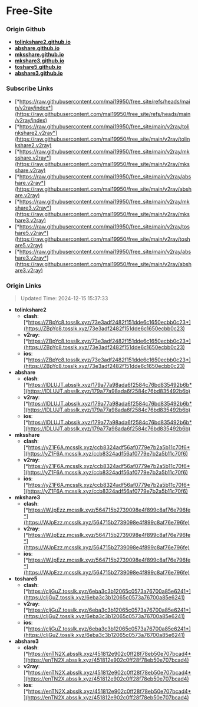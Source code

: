 # Free-Site

### Origin Github

- [**tolinkshare2.github.io**](https://github.com/tolinkshare2/tolinkshare2.github.io)
- [**abshare.github.io**](https://github.com/abshare/abshare.github.io)
- [**mksshare.github.io**](https://github.com/mksshare/mksshare.github.io)
- [**mkshare3.github.io**](https://github.com/mkshare3/mkshare3.github.io)
- [**toshare5.github.io**](https://github.com/toshare5/toshare5.github.io)
- [**abshare3.github.io**](https://github.com/abshare3/abshare3.github.io)

### Subscribe Links

- [*https://raw.githubusercontent.com/mai19950/free_site/refs/heads/main/v2ray/index*](https://raw.githubusercontent.com/mai19950/free_site/refs/heads/main/v2ray/index)
- [*https://raw.githubusercontent.com/mai19950/free_site/main/v2ray/tolinkshare2.v2ray*](https://raw.githubusercontent.com/mai19950/free_site/main/v2ray/tolinkshare2.v2ray)
- [*https://raw.githubusercontent.com/mai19950/free_site/main/v2ray/mksshare.v2ray*](https://raw.githubusercontent.com/mai19950/free_site/main/v2ray/mksshare.v2ray)
- [*https://raw.githubusercontent.com/mai19950/free_site/main/v2ray/abshare.v2ray*](https://raw.githubusercontent.com/mai19950/free_site/main/v2ray/abshare.v2ray)
- [*https://raw.githubusercontent.com/mai19950/free_site/main/v2ray/mkshare3.v2ray*](https://raw.githubusercontent.com/mai19950/free_site/main/v2ray/mkshare3.v2ray)
- [*https://raw.githubusercontent.com/mai19950/free_site/main/v2ray/toshare5.v2ray*](https://raw.githubusercontent.com/mai19950/free_site/main/v2ray/toshare5.v2ray)
- [*https://raw.githubusercontent.com/mai19950/free_site/main/v2ray/abshare3.v2ray*](https://raw.githubusercontent.com/mai19950/free_site/main/v2ray/abshare3.v2ray)

### Origin Links

> Updated Time: 2024-12-15 15:37:33

- **tolinkshare2**
  - **clash**: [*https://ZBpYc8.tosslk.xyz/73e3adf2482f151dde6c1650ecbb0c23*](https://ZBpYc8.tosslk.xyz/73e3adf2482f151dde6c1650ecbb0c23)
  - **v2ray**: [*https://ZBpYc8.tosslk.xyz/73e3adf2482f151dde6c1650ecbb0c23*](https://ZBpYc8.tosslk.xyz/73e3adf2482f151dde6c1650ecbb0c23)
  - **ios**: [*https://ZBpYc8.tosslk.xyz/73e3adf2482f151dde6c1650ecbb0c23*](https://ZBpYc8.tosslk.xyz/73e3adf2482f151dde6c1650ecbb0c23)
- **abshare**
  - **clash**: [*https://lDLUJT.absslk.xyz/179a77a98ada6f2584c76bd835492b6b*](https://lDLUJT.absslk.xyz/179a77a98ada6f2584c76bd835492b6b)
  - **v2ray**: [*https://lDLUJT.absslk.xyz/179a77a98ada6f2584c76bd835492b6b*](https://lDLUJT.absslk.xyz/179a77a98ada6f2584c76bd835492b6b)
  - **ios**: [*https://lDLUJT.absslk.xyz/179a77a98ada6f2584c76bd835492b6b*](https://lDLUJT.absslk.xyz/179a77a98ada6f2584c76bd835492b6b)
- **mksshare**
  - **clash**: [*https://yZ1F6A.mcsslk.xyz/ccb8324adf56af0779e7b2a5b11c70f6*](https://yZ1F6A.mcsslk.xyz/ccb8324adf56af0779e7b2a5b11c70f6)
  - **v2ray**: [*https://yZ1F6A.mcsslk.xyz/ccb8324adf56af0779e7b2a5b11c70f6*](https://yZ1F6A.mcsslk.xyz/ccb8324adf56af0779e7b2a5b11c70f6)
  - **ios**: [*https://yZ1F6A.mcsslk.xyz/ccb8324adf56af0779e7b2a5b11c70f6*](https://yZ1F6A.mcsslk.xyz/ccb8324adf56af0779e7b2a5b11c70f6)
- **mkshare3**
  - **clash**: [*https://WJpEzz.mcsslk.xyz/564715b2739098e4f899c8af76e796fe*](https://WJpEzz.mcsslk.xyz/564715b2739098e4f899c8af76e796fe)
  - **v2ray**: [*https://WJpEzz.mcsslk.xyz/564715b2739098e4f899c8af76e796fe*](https://WJpEzz.mcsslk.xyz/564715b2739098e4f899c8af76e796fe)
  - **ios**: [*https://WJpEzz.mcsslk.xyz/564715b2739098e4f899c8af76e796fe*](https://WJpEzz.mcsslk.xyz/564715b2739098e4f899c8af76e796fe)
- **toshare5**
  - **clash**: [*https://cljGuZ.tosslk.xyz/6eba3c3b12065c0573a76700a85e6241*](https://cljGuZ.tosslk.xyz/6eba3c3b12065c0573a76700a85e6241)
  - **v2ray**: [*https://cljGuZ.tosslk.xyz/6eba3c3b12065c0573a76700a85e6241*](https://cljGuZ.tosslk.xyz/6eba3c3b12065c0573a76700a85e6241)
  - **ios**: [*https://cljGuZ.tosslk.xyz/6eba3c3b12065c0573a76700a85e6241*](https://cljGuZ.tosslk.xyz/6eba3c3b12065c0573a76700a85e6241)
- **abshare3**
  - **clash**: [*https://enTN2X.absslk.xyz/451812e902c0ff28f78eb50e707bcad4*](https://enTN2X.absslk.xyz/451812e902c0ff28f78eb50e707bcad4)
  - **v2ray**: [*https://enTN2X.absslk.xyz/451812e902c0ff28f78eb50e707bcad4*](https://enTN2X.absslk.xyz/451812e902c0ff28f78eb50e707bcad4)
  - **ios**: [*https://enTN2X.absslk.xyz/451812e902c0ff28f78eb50e707bcad4*](https://enTN2X.absslk.xyz/451812e902c0ff28f78eb50e707bcad4)
